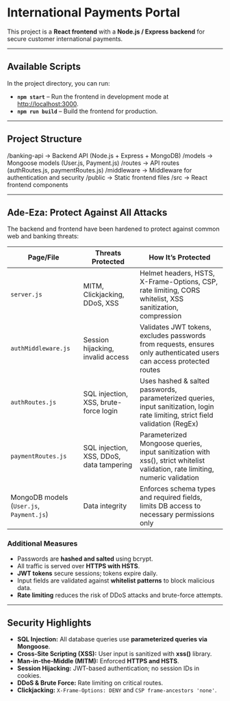 # International Payments Portal

This project is a **React frontend** with a **Node.js / Express backend** for secure customer international payments.

---

## Available Scripts

In the project directory, you can run:

- **`npm start`** – Run the frontend in development mode at [http://localhost:3000](http://localhost:3000).  
- **`npm run build`** – Build the frontend for production.

---

## Project Structure

/banking-api → Backend API (Node.js + Express + MongoDB)
/models → Mongoose models (User.js, Payment.js)
/routes → API routes (authRoutes.js, paymentRoutes.js)
/middleware → Middleware for authentication and security
/public → Static frontend files
/src → React frontend components


---

## Ade-Eza: Protect Against All Attacks

The backend and frontend have been hardened to protect against common web and banking threats:

| Page/File                     | Threats Protected                     | How It’s Protected                                                                                       |
|-------------------------------|--------------------------------------|---------------------------------------------------------------------------------------------------------|
| `server.js`                   | MITM, Clickjacking, DDoS, XSS        | Helmet headers, HSTS, X-Frame-Options, CSP, rate limiting, CORS whitelist, XSS sanitization, compression |
| `authMiddleware.js`           | Session hijacking, invalid access    | Validates JWT tokens, excludes passwords from requests, ensures only authenticated users can access protected routes |
| `authRoutes.js`               | SQL injection, XSS, brute-force login | Uses hashed & salted passwords, parameterized queries, input sanitization, login rate limiting, strict field validation (RegEx) |
| `paymentRoutes.js`            | SQL injection, XSS, DDoS, data tampering | Parameterized Mongoose queries, input sanitization with xss(), strict whitelist validation, rate limiting, numeric validation |
| MongoDB models (`User.js`, `Payment.js`) | Data integrity                      | Enforces schema types and required fields, limits DB access to necessary permissions only               |

### Additional Measures

- Passwords are **hashed and salted** using bcrypt.  
- All traffic is served over **HTTPS with HSTS**.  
- **JWT tokens** secure sessions; tokens expire daily.  
- Input fields are validated against **whitelist patterns** to block malicious data.  
- **Rate limiting** reduces the risk of DDoS attacks and brute-force attempts.  

---

## Security Highlights

- **SQL Injection:** All database queries use **parameterized queries via Mongoose**.  
- **Cross-Site Scripting (XSS):** User input is sanitized with **xss()** library.  
- **Man-in-the-Middle (MITM):** Enforced **HTTPS and HSTS**.  
- **Session Hijacking:** JWT-based authentication; no session IDs in cookies.  
- **DDoS & Brute Force:** Rate limiting on critical routes.  
- **Clickjacking:** `X-Frame-Options: DENY` and `CSP frame-ancestors 'none'`.
